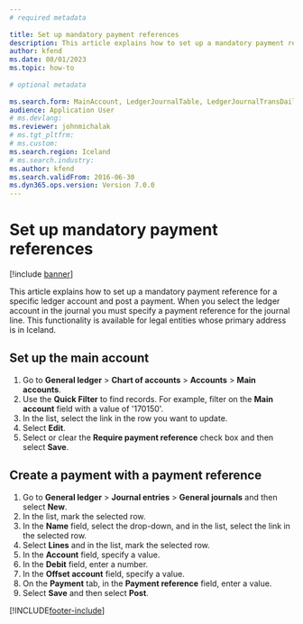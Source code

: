 ```yaml
--- 
# required metadata 
 
title: Set up mandatory payment references
description: This article explains how to set up a mandatory payment reference for a specific ledger account and post a payment. 
author: kfend
ms.date: 08/01/2023
ms.topic: how-to 
 
# optional metadata 
 
ms.search.form: MainAccount, LedgerJournalTable, LedgerJournalTransDaily   
audience: Application User 
# ms.devlang:  
ms.reviewer: johnmichalak
# ms.tgt_pltfrm:  
# ms.custom:  
ms.search.region: Iceland
# ms.search.industry: 
ms.author: kfend
ms.search.validFrom: 2016-06-30 
ms.dyn365.ops.version: Version 7.0.0 
---
```

# Set up mandatory payment references

[!include [banner](../../includes/banner.md)]

This article explains how to set up a mandatory payment reference for a specific ledger account and post a payment. When you select the ledger account in the journal you must specify a payment reference for the journal line. This functionality is available for legal entities whose primary address is in Iceland.

## Set up the main account
1. Go to **General ledger** > **Chart of accounts** > **Accounts** > **Main accounts**.
2. Use the **Quick Filter** to find records. For example, filter on the **Main account** field with a value of '170150'.
3. In the list, select the link in the row you want to update.
4. Select **Edit**.
5. Select or clear the **Require payment reference** check box and then select **Save**.

## Create a payment with a payment reference
1. Go to **General ledger** > **Journal entries** > **General journals** and then select **New**.
2. In the list, mark the selected row.
3. In the **Name** field, select the drop-down, and in the list, select the link in the selected row.
4. Select **Lines** and in the list, mark the selected row.
5. In the **Account** field, specify a value.
6. In the **Debit** field, enter a number.
7. In the **Offset account** field, specify a value.
8. On the **Payment** tab, in the **Payment reference** field, enter a value.
9. Select **Save** and then select **Post**.




[!INCLUDE[footer-include](../../../includes/footer-banner.md)]
